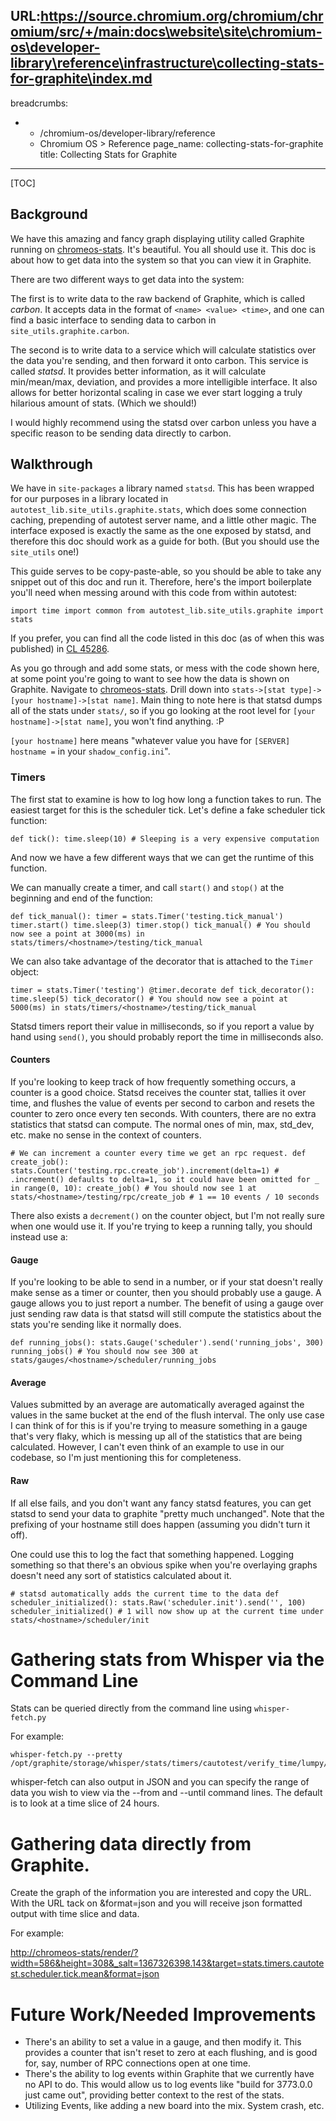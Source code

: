 URL:https://source.chromium.org/chromium/chromium/src/+/main:docs\website\site\chromium-os\developer-library\reference\infrastructure\collecting-stats-for-graphite\index.md
---
breadcrumbs:
- - /chromium-os/developer-library/reference
  - Chromium OS > Reference
page_name: collecting-stats-for-graphite
title: Collecting Stats for Graphite
---

[TOC]

## Background

We have this amazing and fancy graph displaying utility called Graphite running
on [chromeos-stats](http://chromeos-stats/). It's beautiful. You all should use
it. This doc is about how to get data into the system so that you can view it in
Graphite.

There are two different ways to get data into the system:

The first is to write data to the raw backend of Graphite, which is called
*carbon*. It accepts data in the format of `<name> <value> <time>`, and one can
find a basic interface to sending data to carbon in
`site_utils.graphite.carbon`.

The second is to write data to a service which will calculate statistics over
the data you're sending, and then forward it onto carbon. This service is called
*statsd*. It provides better information, as it will calculate min/mean/max,
deviation, and provides a more intelligible interface. It also allows for better
horizontal scaling in case we ever start logging a truly hilarious amount of
stats. (Which we should!)

I would highly recommend using the statsd over carbon unless you have a specific
reason to be sending data directly to carbon.

## Walkthrough

We have in `site-packages` a library named `statsd`. This has been wrapped for
our purposes in a library located in `autotest_lib.site_utils.graphite.stats`,
which does some connection caching, prepending of autotest server name, and a
little other magic. The interface exposed is exactly the same as the one exposed
by statsd, and therefore this doc should work as a guide for both. (But you
should use the `site_utils` one!)

This guide serves to be copy-paste-able, so you should be able to take any
snippet out of this doc and run it. Therefore, here's the import boilerplate
you'll need when messing around with this code from within autotest:

`import time import common from autotest_lib.site_utils.graphite import stats `

If you prefer, you can find all the code listed in this doc (as of when this was
published) in [CL 45286](https://gerrit.chromium.org/gerrit/#/c/45286/).

As you go through and add some stats, or mess with the code shown here, at some
point you're going to want to see how the data is shown on Graphite. Navigate to
[chromeos-stats](http://chromeos-stats/). Drill down into `stats->[stat
type]->[your hostname]->[stat name]`. Main thing to note here is that statsd
dumps all of the stats under `stats/`, so if you go looking at the root level
for `[your hostname]->[stat name]`, you won't find anything. :P

`[your hostname]` here means "whatever value you have for `[SERVER] hostname =`
in your `shadow_config.ini`".

### Timers

The first stat to examine is how to log how long a function takes to run. The
easiest target for this is the scheduler tick. Let's define a fake scheduler
tick function:

`def tick(): time.sleep(10) # Sleeping is a very expensive computation `

And now we have a few different ways that we can get the runtime of this
function.

We can manually create a timer, and call `start()` and `stop()` at the beginning
and end of the function:

`def tick_manual(): timer = stats.Timer('testing.tick_manual') timer.start()
time.sleep(3) timer.stop() tick_manual() # You should now see a point at
3000(ms) in stats/timers/<hostname>/testing/tick_manual `

We can also take advantage of the decorator that is attached to the `Timer`
object:

`timer = stats.Timer('testing') @timer.decorate def tick_decorator():
time.sleep(5) tick_decorator() # You should now see a point at 5000(ms) in
stats/timers/<hostname>/testing/tick_manual `

Statsd timers report their value in milliseconds, so if you report a value by
hand using `send()`, you should probably report the time in milliseconds also.

#### Counters

If you're looking to keep track of how frequently something occurs, a counter is
a good choice. Statsd receives the counter stat, tallies it over time, and
flushes the value of events per second to carbon and resets the counter to zero
once every ten seconds. With counters, there are no extra statistics that statsd
can compute. The normal ones of min, max, std_dev, etc. make no sense in the
context of counters.

`# We can increment a counter every time we get an rpc request. def
create_job(): stats.Counter('testing.rpc.create_job').increment(delta=1) #
.increment() defaults to delta=1, so it could have been omitted for _ in
range(0, 10): create_job() # You should now see 1 at
stats/<hostname>/testing/rpc/create_job # 1 == 10 events / 10 seconds `

There also exists a `decrement()` on the counter object, but I'm not really sure
when one would use it. If you're trying to keep a running tally, you should
instead use a:

#### Gauge

If you're looking to be able to send in a number, or if your stat doesn't really
make sense as a timer or counter, then you should probably use a gauge. A gauge
allows you to just report a number. The benefit of using a gauge over just
sending raw data is that statsd will still compute the statistics about the
stats you're sending like it normally does.

`def running_jobs(): stats.Gauge('scheduler').send('running_jobs', 300)
running_jobs() # You should now see 300 at
stats/gauges/<hostname>/scheduler/running_jobs `

#### Average

Values submitted by an average are automatically averaged against the values in
the same bucket at the end of the flush interval. The only use case I can think
of for this is if you're trying to measure something in a gauge that's very
flaky, which is messing up all of the statistics that are being calculated.
However, I can't even think of an example to use in our codebase, so I'm just
mentioning this for completeness.

#### Raw

If all else fails, and you don't want any fancy statsd features, you can get
statsd to send your data to graphite "pretty much unchanged". Note that the
prefixing of your hostname still does happen (assuming you didn't turn it off).

One could use this to log the fact that something happened. Logging something so
that there's an obvious spike when you're overlaying graphs doesn't need any
sort of statistics calculated about it.

`# statsd automatically adds the current time to the data def
scheduler_initialized(): stats.Raw('scheduler.init').send('', 100)
scheduler_initialized() # 1 will now show up at the current time under
stats/<hostname>/scheduler/init`

# Gathering stats from Whisper via the Command Line

Stats can be queried directly from the command line using `whisper-fetch.py`

For example:

```none
whisper-fetch.py --pretty /opt/graphite/storage/whisper/stats/timers/cautotest/verify_time/lumpy/mean.wsp 
```

whisper-fetch can also output in JSON and you can specify the range of data you
wish to view via the --from and --until command lines. The default is to look at
a time slice of 24 hours.

# Gathering data directly from Graphite.

Create the graph of the information you are interested and copy the URL. With
the URL tack on &format=json and you will receive json formatted output with
time slice and data.

For example:

<http://chromeos-stats/render/?width=586&height=308&_salt=1367326398.143&target=stats.timers.cautotest.scheduler.tick.mean&format=json>

# Future Work/Needed Improvements

*   There's an ability to set a value in a gauge, and then modify it.
            This provides a counter that isn't reset to zero at each flushing,
            and is good for, say, number of RPC connections open at one time.
*   There's the ability to log events within Graphite that we currently
            have no API to do. This would allow us to log events like "build for
            3773.0.0 just came out", providing better context to the rest of the
            stats.
*   Utilizing Events, like adding a new board into the mix. System
            crash, etc.

